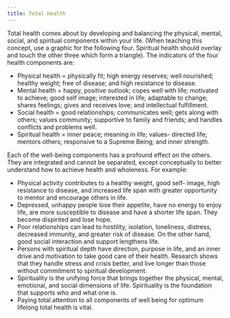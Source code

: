 ```yaml
---
title: Total Health
---
```


Total health comes about by developing and balancing the physical, mental, social, and spiritual components within your life. (When teaching this concept, use a graphic for the following four. Spiritual health should overlay and touch the other three which form a triangle). The indicators of the four health components are:

- Physical health = physically fit; high energy reserves; well nourished; healthy weight; free of disease; and high resistance to disease.
- Mental health = happy, positive outlook; copes well with life; motivated to achieve; good self image; interested in life; adaptable to change; shares feelings; gives and receives love; and intellectual fulfillment.
- Social health = good relationships; communicates well; gets along with others; values community; supportive to family and friends; and handles conflicts and problems well.
- Spiritual health = inner peace; meaning in life; values- directed life; mentors others; responsive to a Supreme Being; and inner strength.

Each of the well-being components has a profound effect on the others. They are integrated and cannot be separated, except conceptually to better understand how to achieve health and wholeness. For example:

- Physical activity contributes to a healthy weight, good self- image, high resistance to disease, and increased life span with greater opportunity to mentor and encourage others in life.
- Depressed, unhappy people lose their appetite, have no energy to enjoy life, are more susceptible to disease and have a shorter life span. They become dispirited and lose hope.
- Poor relationships can lead to hostility, isolation, loneliness, distress, decreased immunity, and greater risk of disease. On the other hand, good social interaction and support lengthens life.
- Persons with spiritual depth have direction, purpose in life, and an inner drive and motivation to take good care of their health. Research shows that they handle stress and crisis better, and live longer than those without commitment to spiritual development.
- Spirituality is the unifying force that brings together the physical, mental, emotional, and social dimensions of life. Spirituality is the foundation that supports who and what one is.
- Paying total attention to all components of well being for optimum lifelong total health is vital.